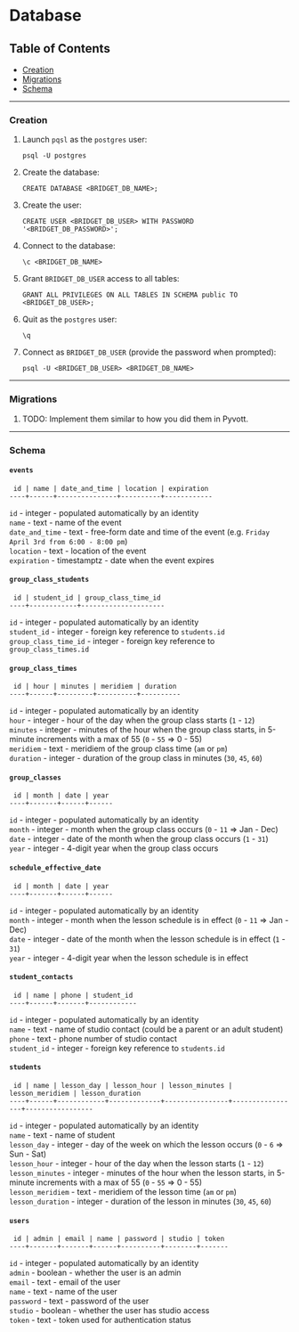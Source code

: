 # Database

## Table of Contents
* [Creation](#creation)
* [Migrations](#migrations)
* [Schema](#schema)

---

### Creation

1. Launch `pqsl` as the `postgres` user:
    
   `psql -U postgres`
    
1. Create the database:
    
   `CREATE DATABASE <BRIDGET_DB_NAME>;`
    
1. Create the user:
    
   `CREATE USER <BRIDGET_DB_USER> WITH PASSWORD '<BRIDGET_DB_PASSWORD>';`
    
1. Connect to the database:
    
   `\c <BRIDGET_DB_NAME>`
    
1. Grant `BRIDGET_DB_USER` access to all tables:
    
   `GRANT ALL PRIVILEGES ON ALL TABLES IN SCHEMA public TO <BRIDGET_DB_USER>;`
    
1. Quit as the `postgres` user:
    
   `\q`
    
1. Connect as `BRIDGET_DB_USER` (provide the password when prompted):
    
   `psql -U <BRIDGET_DB_USER> <BRIDGET_DB_NAME>`
    

---

### Migrations

1. TODO: Implement them similar to how you did them in Pyvott.

---

### Schema

#### `events`

```
 id | name | date_and_time | location | expiration
----+------+---------------+----------+------------
```

`id` - integer - populated automatically by an identity  
`name` - text - name of the event  
`date_and_time` - text - free-form date and time of the event (e.g. `Friday April 3rd from 6:00 - 8:00 pm`)   
`location` - text - location of the event  
`expiration` - timestamptz - date when the event expires

#### `group_class_students`

```
 id | student_id | group_class_time_id
----+------------+---------------------
```

`id` - integer - populated automatically by an identity  
`student_id` - integer - foreign key reference to `students.id`  
`group_class_time_id` - integer - foreign key reference to `group_class_times.id`

#### `group_class_times`

```
 id | hour | minutes | meridiem | duration
----+------+---------+----------+----------
```

`id` - integer - populated automatically by an identity  
`hour` - integer - hour of the day when the group class starts (`1` - `12`)  
`minutes` - integer - minutes of the hour when the group class starts, in 5-minute increments with a max of 55 (`0` - `55` => 0 - 55)  
`meridiem` - text - meridiem of the group class time (`am` or `pm`)  
`duration` - integer - duration of the group class in minutes (`30`, `45`, `60`)

#### `group_classes`

```
 id | month | date | year
----+-------+------+------
```

`id` - integer - populated automatically by an identity  
`month` - integer - month when the group class occurs (`0` - `11` => Jan - Dec)  
`date` - integer - date of the month when the group class occurs (`1` - `31`)    
`year` - integer - 4-digit year when the group class occurs

#### `schedule_effective_date`

```
 id | month | date | year
----+-------+------+------
```

`id` - integer - populated automatically by an identity  
`month` - integer - month when the lesson schedule is in effect (`0` - `11` => Jan - Dec)  
`date` - integer - date of the month when the lesson schedule is in effect (`1` - `31`)  
`year` - integer - 4-digit year when the lesson schedule is in effect

#### `student_contacts`

```
 id | name | phone | student_id
----+------+-------+------------
```

`id` - integer - populated automatically by an identity  
`name` - text - name of studio contact (could be a parent or an adult student)  
`phone` - text - phone number of studio contact  
`student_id` - integer - foreign key reference to `students.id`

#### `students`

```
 id | name | lesson_day | lesson_hour | lesson_minutes | lesson_meridiem | lesson_duration
----+------+------------+-------------+----------------+-----------------+-----------------
```

`id` - integer - populated automatically by an identity  
`name` - text - name of student  
`lesson_day` - integer - day of the week on which the lesson occurs (`0` - `6` => Sun - Sat)  
`lesson_hour` - integer - hour of the day when the lesson starts (`1` - `12`)  
`lesson_minutes` - integer - minutes of the hour when the lesson starts, in 5-minute increments with a max of 55 (`0` - `55` => 0 - 55)  
`lesson_meridiem` - text - meridiem of the lesson time (`am` or `pm`)  
`lesson_duration` - integer - duration of the lesson in minutes (`30`, `45`, `60`)

#### `users`

```
 id | admin | email | name | password | studio | token
----+-------+-------+------+----------+--------+-------
```

`id` - integer - populated automatically by an identity  
`admin` - boolean - whether the user is an admin  
`email` - text - email of the user  
`name` - text - name of the user  
`password` - text - password of the user  
`studio` - boolean - whether the user has studio access  
`token` - text - token used for authentication status
